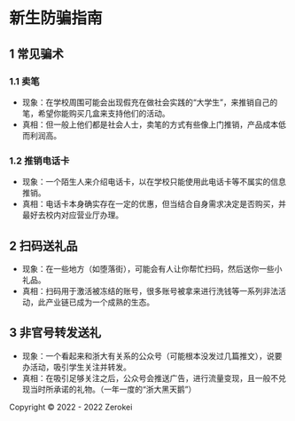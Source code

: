 # 新生防骗指南

## 1 常见骗术
### 1.1 卖笔

- 现象：在学校周围可能会出现假充在做社会实践的“大学生”，来推销自己的笔，希望你能购买几盒来支持他们的活动。
- 真相：但一般上他们都是社会人士，卖笔的方式有些像上门推销，产品成本低而利润高。

### 1.2 推销电话卡

- 现象：一个陌生人来介绍电话卡，以在学校只能使用此电话卡等不属实的信息推销。
- 真相：电话卡本身确实存在一定的优惠，但当结合自身需求决定是否购买，并最好去校内对应营业厅办理。

## 2 扫码送礼品

- 现象：在一些地方（如堕落街），可能会有人让你帮忙扫码，然后送你一些小礼品。
- 真相：扫码用于激活被冻结的账号，很多账号被拿来进行洗钱等一系列非法活动，此产业链已成为一个成熟的生态。

## 3 非官号转发送礼

- 现象：一个看起来和浙大有关系的公众号（可能根本没发过几篇推文），说要办活动，吸引学生关注并转发。
- 真相：在吸引足够关注之后，公众号会推送广告，进行流量变现，且一般不兑现当时所承诺的礼物。（一年一度的“浙大黑天鹅”）


Copyright © 2022 - 2022 Zerokei